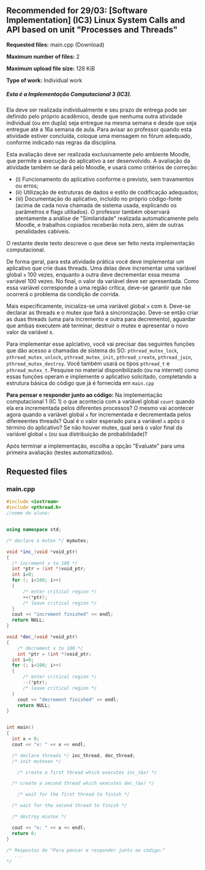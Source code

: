 ## Recommended for 29/03: [Software Implementation] (IC3) Linux System Calls and API based on unit "Processes and Threads"
**Requested files:** main.cpp (Download)

**Maximum number of files:** 2

**Maximum upload file size:** 128 KiB

**Type of work:** Individual work

##### Esta é a Implementação Computacional 3 (IC3).

Ela deve ser realizada individualmente e seu prazo de entrega pode ser definido pelo próprio acadêmico, desde que nenhuma outra atividade individual (ou em dupla) seja entregue na mesma semana e desde que seja entregue até a 16a semana de aula. Para avisar ao professor quando esta atividade estiver concluída, coloque uma mensagem no fórum adequado, conforme indicado nas regras
da disciplina.

Esta avaliação deve ser realizada exclusivamente pelo ambiente Moodle, que permite a execução do aplicativo a ser desenvolvido. A avaliação da atividade também se dará pelo Moodle, e usará como critérios de correção:
* (i) Funcionamento do aplicativo conforme o previsto, sem travamentos ou erros;
* (ii) Utilização de estruturas de dados e estilo de codificação adequados;
* (iii) Documentação do aplicativo, incluído no próprio código-fonte (acima de cada nova chamada de sistema usada, explicando os parâmetros e flags utiliados). O professor também observará atentamente a análise de "Similaridade" realizada automaticamente pelo Moodle, e trabalhos copiados receberão nota zero, além de outras penalidades cabíveis.

O restante deste texto descreve o que deve ser feito nesta implementação computacional.

De forma geral, para esta atividade prática você deve implementar um aplicativo que crie duas threads. Uma delas deve incrementar uma variável global `x` 100 vezes, enquanto a outra deve decrementar essa mesma variável 100 vezes. No final, o valor da variável deve ser apresentada. Como essa variável corresponde a uma região crítica, deve-se garantir que não ocorrerá o problema da condição de corrida.

Mais especificamente, inicializa-se uma variável global `x` com `0`. Deve-se declarar as threads e o mutex que fará a sincronização. Deve-se então criar as duas threads (uma para incremento e outra para decremento), aguardar que ambas executem até terminar, destruir o mutex e apresentar o novo valor da variável x.

Para implementar esse aplciativo, você vai precisar das seguintes funções que dão acesso a chamadas de sistema do SO: `pthread_mutex_lock`, `pthread_mutex_unlock`, `pthread_mutex_init`, `pthread_create`, `pthread_join`, `pthread_mutex_destroy`. Você também usará os tipos `pthread_t` e `pthread_mutex_t`. Pesquise no material disponibilizado (ou na internet) como essas funções operam e implemente o aplicativo solicitado, completando a estrutura básica do código que já é fornecida em `main.cpp`

**Para pensar e responder junto ao código:** Na implementação computacional 1 (IC 1) o que acontecia com a variável global `count` quando ela era incrementada pelos diferentes processos? O mesmo vai acontecer agora quando a variável global `x` for incrementada e decrementada pelos difereeentes threads? Qual é o valor esperado para a variável `x` após o término do aplicativo? Se não houver mutex, qual será o valor final da variável global `x` (ou sua distribuição de probabilidade)?

Após terminar a implementação, escolha a opção "Evaluate" para uma primeira avaliação (testes automatizados).

## Requested files

### main.cpp

```c++
#include <iostream>
#include <pthread.h>
//nome do aluno: 


using namespace std;

/* declare a mutex */ mymutex;

void *inc_(void *void_ptr)
{
  /* increment x to 100 */
  int *ptr = (int *)void_ptr;
  int i=0;
  for (; i<100; i++) 
  {
      /* enter critical region */
      ++(*ptr);
      /* leave critical region */
  }
  cout << "increment finished" << endl;
  return NULL;
}

void *dec_(void *void_ptr)
{
    /* decrement x to 100 */
    int *ptr = (int *)void_ptr;
  int i=0;
  for (; i<100; i++)
  {
      /* enter critical region */
      --(*ptr);
      /* leave critical region */
  }        
    cout << "decrement finished" << endl;
    return NULL;
}


int main()
{
  int x = 0;
  cout << "x: " << x << endl;

  /* declare threads */ inc_thread, dec_thread;
  /* init mutexex */

    /* create a first thread which executes inc_(&x) */

  /* create a second thread which executes dec_(&x) */

    /* wait for the first thread to finish */

  /* wait for the second thread to finish */

  /* destroy miutex */

  cout << "x: " << x << endl;
  return 0;
}

/* Respostas do "Para pensar e responder junto ao código:"
   ...
*/
```